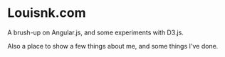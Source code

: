 Louisnk.com
===========

A brush-up on Angular.js, and some experiments with D3.js.

Also a place to show a few things about me, and some things I've done.

